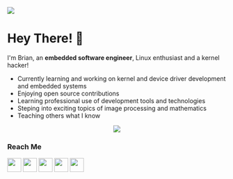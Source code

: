 ![](https://komarev.com/ghpvc/?username=briansalehi&color=red&style=flat)

Hey There! 👋
=============

I'm Brian, an **embedded software engineer**, Linux enthusiast and a kernel hacker!

- Currently learning and working on kernel and device driver development and embedded systems
- Enjoying open source contributions
- Learning professional use of development tools and technologies
- Steping into exciting topics of image processing and mathematics
- Teaching others what I know

<p align="center">
  <a href="https://skillicons.dev">
    <img src="https://skillicons.dev/icons?i=linux,c,cpp,py,bash,git,github,docker,githubactions,qt" />
  </a>
</p>

### Reach Me

<p align="left"> <a href="https://discord.com/users/briansalehi" target="_blank" rel="noreferrer"><img src="https://raw.githubusercontent.com/danielcranney/readme-generator/main/public/icons/socials/discord.svg" width="32" height="32" /></a> <a href="https://www.github.com/briansalehi" target="_blank" rel="noreferrer"><img src="https://raw.githubusercontent.com/danielcranney/readme-generator/main/public/icons/socials/github.svg" width="32" height="32" /></a> <a href="https://www.linkedin.com/in/briansalehi" target="_blank" rel="noreferrer"><img src="https://raw.githubusercontent.com/danielcranney/readme-generator/main/public/icons/socials/linkedin.svg" width="32" height="32" /></a> <a href="https://www.twitter.com/briansalehi" target="_blank" rel="noreferrer"><img src="https://raw.githubusercontent.com/danielcranney/readme-generator/main/public/icons/socials/twitter.svg" width="32" height="32" /></a> <a href="https://www.youtube.com/c/briansalehi" target="_blank" rel="noreferrer"><img src="https://raw.githubusercontent.com/danielcranney/readme-generator/main/public/icons/socials/youtube.svg" width="32" height="32" /></a></p>
